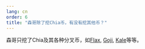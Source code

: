 ```yaml
---
lang: cn
order: 6
title: "森哥除了挖Chia币，有没有挖其他币？"
---
```


森哥只挖了Chia及其各种分叉币，如[Flax](https://flaxnetwork.org), [Goji](https://getgoji.net), [Kale](https://kalenetwork.org)等等。
